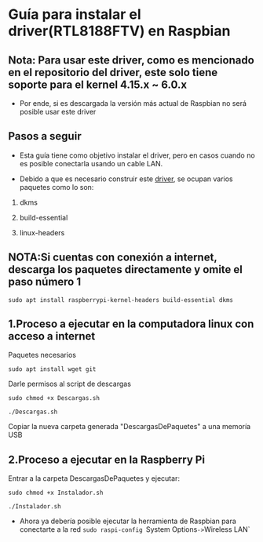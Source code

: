 # Guía para instalar el driver(RTL8188FTV) en Raspbian

## Nota: Para usar este driver, como es mencionado en el repositorio del driver, este solo tiene soporte para el kernel 4.15.x ~ 6.0.x

- Por ende, si es descargada la versión más actual de Raspbian no será posible usar este driver


## Pasos a seguir

* Esta guía tiene como objetivo instalar el driver, pero en casos cuando no es posible conectarla
usando un cable LAN.

* Debido a que es necesario construir este [driver](https://github.com/kelebek333/rtl8188fu/tree/arm#how-to-install-for-arm-devices),
se ocupan varios paquetes como lo son:

1. dkms

2. build-essential

3. linux-headers

## NOTA:Si cuentas con conexión a internet, descarga los paquetes directamente y omite el paso número 1

`sudo apt install raspberrypi-kernel-headers build-essential dkms`

## 1.Proceso a ejecutar en la computadora linux con acceso a internet
Paquetes necesarios

`sudo apt install wget git`

Darle permisos al script de descargas

`sudo chmod +x Descargas.sh`

`./Descargas.sh`

Copiar la nueva carpeta generada "DescargasDePaquetes" a una memoría USB

## 2.Proceso a ejecutar en la Raspberry Pi
Entrar a la carpeta DescargasDePaquetes y ejecutar:

`sudo chmod +x Instalador.sh`

`./Instalador.sh`

* Ahora ya debería posible ejecutar la herramienta de Raspbian para conectarte a la red
`sudo raspi-config `System Options` -> `Wireless LAN`

